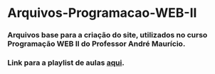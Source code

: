 # Arquivos-Programacao-WEB-II

### Arquivos base para a criação do site, utilizados no curso Programação WEB II do Professor André Maurício.
### Link para a playlist de aulas [aqui](youtube.com/playlist?list=PL21XB6MnrdgA6loXEywpXoW-_Dw_zUasu "link para playlist").
